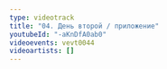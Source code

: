 ```yaml
---
type: videotrack
title: "04. День второй / приложение"
youtubeId: "-aKnDfA0ab0"
videoevents: vevt0044
videoartists: []
---
```

